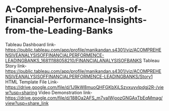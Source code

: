 # A-Comprehensive-Analysis-of-Financial-Performance-Insights-from-the-Leading-Banks

Tableau Dashboard link-https://public.tableau.com/app/profile/manikandan.s4301/viz/ACOMPREHENSIVEANALYSISOFFINANCIALPERFORMENCE-LEADINGBANKS_16811188058210/FINANCIALANALYSISOFBANKS
Tableau Story link- https://public.tableau.com/app/profile/manikandan.s4301/viz/ACOMPREHENSIVEANALYSISOFFINANCIALPERFORMENCE-LEADINGBANKS/Story1 
HTML Template File Link- https://drive.google.com/file/d/1J9kW8muoQHFGKbXjLSzvxuyvlpdgj2R-/view?usp=sharing
Video Demonstration link- https://drive.google.com/file/d/188Oa2AFS_m7yaIWjoozGNGAxTbEqMmag/view?usp=share_link
